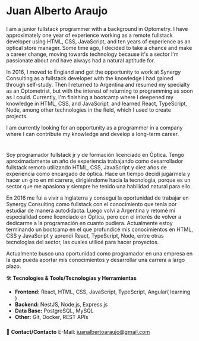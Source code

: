 # Juan Alberto Araujo
###
I am a junior fullstack programmer with a background in Optometry. I have approximately one year of experience working as a remote fullstack developer using HTML, CSS, JavaScript, and ten years of experience as an optical store manager. Some time ago, I decided to take a chance and make a career change, moving towards technology because it's a sector I'm passionate about and have always had a natural aptitude for.

In 2016, I moved to England and got the opportunity to work at Synergy Consulting as a fullstack developer with the knowledge I had gained through self-study. Then I returned to Argentina and resumed my specialty as an Optometrist, but with the interest of returning to programming as soon as I could. Currently, I'm finishing a bootcamp where I deepened my knowledge in HTML, CSS, and JavaScript, and learned React, TypeScript, Node, among other technologies in the field, which I used to create projects.

I am currently looking for an opportunity as a programmer in a company where I can contribute my knowledge and develop a long-term career.
#
Soy programador fullstack jr y de formación licenciado en Óptica. Tengo aproximadamente un año de experiencia trabajando como desarrollador fullstack remoto utilizando HTML, CSS, JavaScript y diez años de experiencia como encargado de óptica. Hace un tiempo decidí jugármela y hacer un giro en mi carrera, dirigiéndome hacia la tecnología, porque es un sector que me apasiona y siempre he tenido una habilidad natural para ello.

En 2016 me fui a vivir a Inglaterra y conseguí la oportunidad de trabajar en Synergy Consulting como fullstack con el conocimiento que tenía por estudiar de manera autodidacta. Luego volví a Argentina y retomé mi especialidad como licenciado en Óptica, pero con el interés de volver a dedicarme a la programación en cuanto pudiera. Actualmente estoy terminando un bootcamp en el que profundicé mis conocimientos en HTML, CSS y JavaScript y aprendí React, TypeScript, Node, entre otras tecnologías del sector, las cuales utilicé para hacer proyectos.

Actualmente busco una oportunidad como programador en una empresa en la que pueda aportar mis conocimientos y desarrollar una carrera a largo plazo.




🛠️ **Tecnologies & Tools/Tecnologías y Herramientas**
- **Frontend:** React, HTML, CSS, JavaScript, TypeScript, Angular( learning )
- **Backend:** NestJS, Node.js, Express.js
- **Data Base:** PostgreSQL, MySQL
- **Other:** Git, Docker, REST APIs

###
📧 **Contact/Contacto**
E-Mail: juanalbertoaraujo@gmail.com
